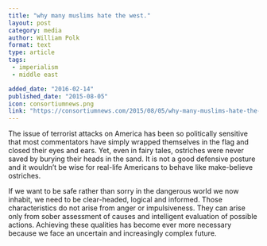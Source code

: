 ```yaml
---
title: "why many muslims hate the west."
layout: post
category: media
author: William Polk
format: text
type: article
tags: 
 - imperialism
 - middle east

added_date: "2016-02-14"
published_date: "2015-08-05" 
icon: consortiumnews.png
link: "https://consortiumnews.com/2015/08/05/why-many-muslims-hate-the-west/"
---
```


The issue of terrorist attacks on America has been so politically sensitive that most commentators have simply wrapped themselves in the flag and closed their eyes and ears. Yet, even in fairy tales, ostriches were never saved by burying their heads in the sand. It is not a good defensive posture and it wouldn’t be wise for real-life Americans to behave like make-believe ostriches.

If we want to be safe rather than sorry in the dangerous world we now inhabit, we need to be clear-headed, logical and informed. Those characteristics do not arise from anger or impulsiveness. They can arise only from sober assessment of causes and intelligent evaluation of possible actions. Achieving these qualities has become ever more necessary because we face an uncertain and increasingly complex future.
